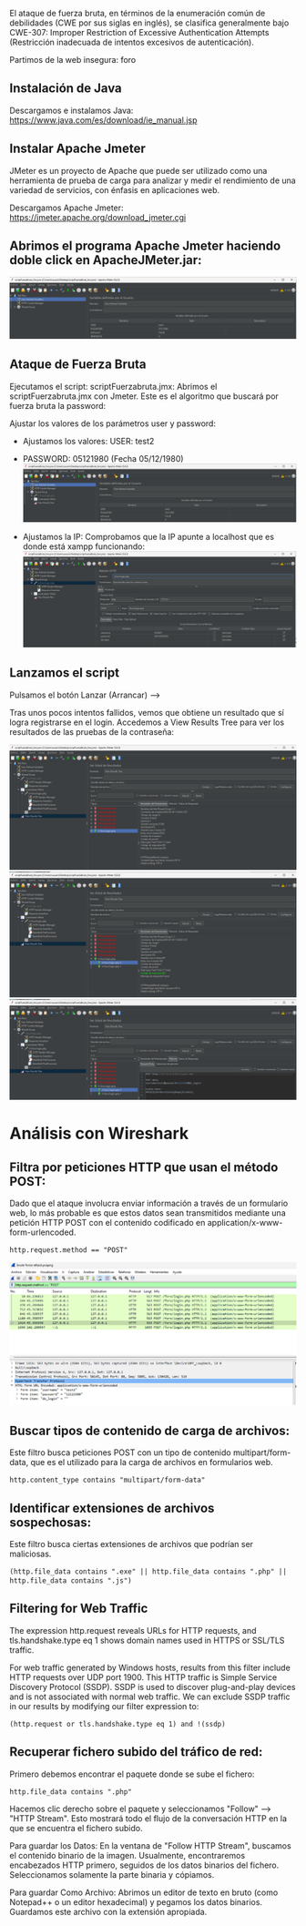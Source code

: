 El ataque de fuerza bruta, en términos de la enumeración común de debilidades (CWE por sus siglas en inglés), se clasifica generalmente bajo CWE-307: Improper Restriction of Excessive Authentication Attempts (Restricción inadecuada de intentos excesivos de autenticación).


Partimos de la web insegura: foro

## Instalación de Java
Descargamos e instalamos Java: https://www.java.com/es/download/ie_manual.jsp


## Instalar Apache Jmeter
JMeter es un proyecto de Apache que puede ser utilizado como una herramienta de prueba de carga para analizar y medir el rendimiento de una variedad de servicios, con énfasis en aplicaciones web.

Descargamos Apache Jmeter: https://jmeter.apache.org/download_jmeter.cgi


## Abrimos el programa Apache Jmeter haciendo doble click en ApacheJMeter.jar:
![](capturas/brute-force-attack-lab1.png)


## Ataque de Fuerza Bruta
Ejecutamos el script:  scriptFuerzabruta.jmx: Abrimos el  scriptFuerzabruta.jmx con Jmeter. Este es el algoritmo que buscará por fuerza bruta la password:

Ajustar los valores de los parámetros user y password:
- Ajustamos los valores: USER: test2
- PASSWORD: 05121980 (Fecha 05/12/1980)
  ![](capturas/brute-force-attack-lab1-2.png)

- Ajustamos la IP: Comprobamos que la IP apunte a localhost que es donde está xampp funcionando:
![](capturas/brute-force-attack-lab1-3.png)


## Lanzamos el script
Pulsamos el botón Lanzar (Arrancar) -->

Tras unos pocos intentos fallidos, vemos que obtiene un resultado que sí logra registrarse en el login. Accedemos a View Results Tree para ver los resultados de las pruebas de la contraseña:

![](capturas/brute-force-attack-lab1-4.png)
![](capturas/brute-force-attack-lab1-5.png)
![](capturas/brute-force-attack-lab1-6.png)


# Análisis con Wireshark

## Filtra por peticiones HTTP que usan el método POST:
Dado que el ataque involucra enviar información a través de un formulario web, lo más probable es que estos datos sean transmitidos mediante una petición HTTP POST con el contenido codificado en application/x-www-form-urlencoded.
```
http.request.method == "POST"
```
![](capturas/brute-force-attack-lab1-7.png)


## Buscar tipos de contenido de carga de archivos:
Este filtro busca peticiones POST con un tipo de contenido multipart/form-data, que es el utilizado para la carga de archivos en formularios web.
```
http.content_type contains "multipart/form-data"
```



## Identificar extensiones de archivos sospechosas:
Este filtro busca ciertas extensiones de archivos que podrían ser maliciosas.
```
(http.file_data contains ".exe" || http.file_data contains ".php" || http.file_data contains ".js")
```



## Filtering for Web Traffic
The expression http.request reveals URLs for HTTP requests, and tls.handshake.type eq 1 shows domain names used in HTTPS or SSL/TLS traffic.

For web traffic generated by Windows hosts, results from this filter include HTTP requests over UDP port 1900. This HTTP traffic is Simple Service Discovery Protocol (SSDP). SSDP is used to discover plug-and-play devices and is not associated with normal web traffic. We can exclude SSDP traffic in our results by modifying our filter expression to:
```
(http.request or tls.handshake.type eq 1) and !(ssdp)
```



## Recuperar fichero subido del tráfico de red:
Primero debemos encontrar el paquete donde se sube el fichero:
```
http.file_data contains ".php" 
```

Hacemos clic derecho sobre el paquete y seleccionamos "Follow" --> "HTTP Stream". Esto  mostrará todo el flujo de la conversación HTTP en la que se encuentra el fichero subido.



Para guardar los Datos: En la ventana de "Follow HTTP Stream", buscamos el contenido binario de la imagen. Usualmente, encontraremos encabezados HTTP primero, seguidos de los datos binarios del fichero. Seleccionamos solamente la parte binaria y cópiamos.

Para guardar Como Archivo: Abrimos un editor de texto en bruto (como Notepad++ o un editor hexadecimal) y pegamos  los datos binarios. Guardamos este archivo con la extensión apropiada.

